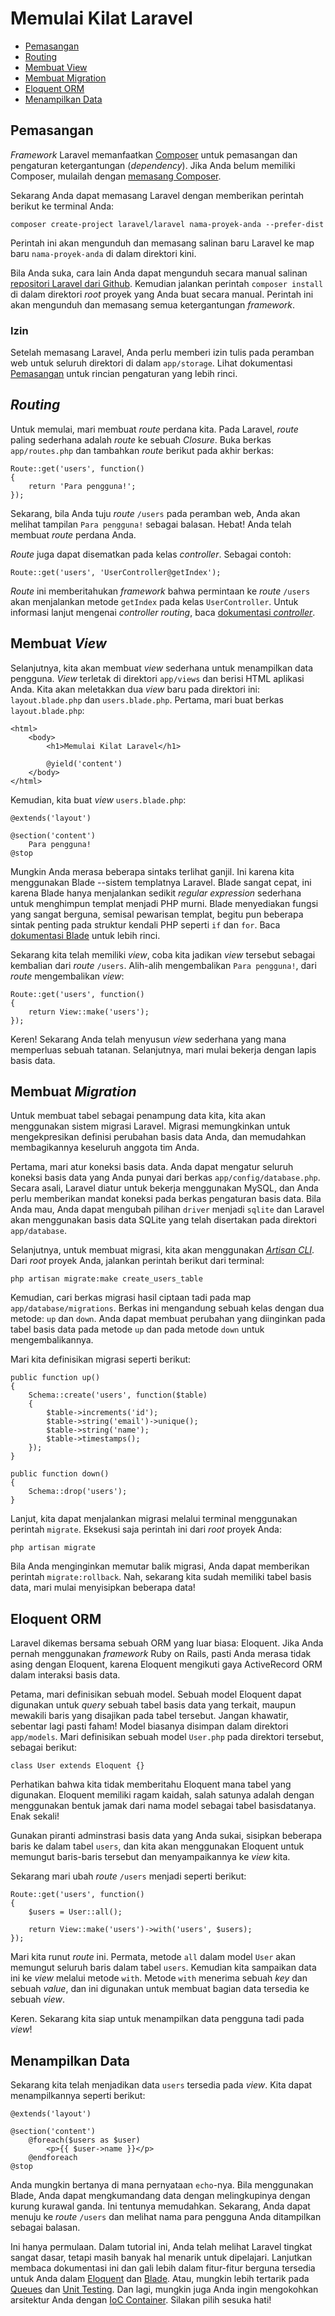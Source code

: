 <!-- # Laravel Quickstart -->
# Memulai Kilat Laravel

<!--
- [Installation](#installation)
- [Routing](#routing)
- [Creating A View](#creating-a-view)
- [Creating A Migration](#creating-a-migration)
- [Eloquent ORM](#eloquent-orm)
- [Displaying Data](#displaying-data)
-->

- [Pemasangan](#installation)
- [Routing](#routing)
- [Membuat View](#creating-a-view)
- [Membuat Migration](#creating-a-migration)
- [Eloquent ORM](#eloquent-orm)
- [Menampilkan Data](#displaying-data)

<a name="installation"></a>
<!-- ## Installation -->
## Pemasangan

<!-- The Laravel framework utilizes [Composer](http://getcomposer.org) for installation and dependency management. If you haven't already, start by [installing Composer](http://getcomposer.org/doc/00-intro.md). -->
*Framework* Laravel memanfaatkan [Composer](http://getcomposer.org) untuk pemasangan dan pengaturan ketergantungan (*dependency*). Jika Anda belum memiliki Composer, mulailah dengan [memasang Composer](http://getcomposer.org/doc/00-intro.md).

<!-- Now you can install Laravel by issuing the following command from your terminal: -->
Sekarang Anda dapat memasang Laravel dengan memberikan perintah berikut ke terminal Anda:

	composer create-project laravel/laravel nama-proyek-anda --prefer-dist

<!-- This command will download and install a fresh copy of Laravel in a new `your-project-name` folder within your current directory. -->
Perintah ini akan mengunduh dan memasang salinan baru Laravel ke map baru `nama-proyek-anda` di dalam direktori kini.

<!-- If you prefer, you can alternatively download a copy of the [Laravel repository from Github](https://github.com/laravel/laravel/archive/master.zip) manually. Next run the `composer install` command in the root of your manually created project directory. This command will download and install the framework's dependencies. -->
Bila Anda suka, cara lain Anda dapat mengunduh secara manual salinan [repositori Laravel dari Github](https://github.com/laravel/laravel/archive/master.zip). Kemudian jalankan perintah `composer install` di dalam direktori *root* proyek yang Anda buat secara manual. Perintah ini akan mengunduh dan memasang semua ketergantungan *framework*.

<!-- ### Permissions -->
### Izin

<!-- After installing Laravel, you may need to grant the web server write permissions to the `app/storage` directories. See the [Installation](/docs/installation) documentation for more details on configuration. -->
Setelah memasang Laravel, Anda perlu memberi izin tulis pada peramban web untuk seluruh direktori di dalam `app/storage`. Lihat dokumentasi [Pemasangan](/docs/installation) untuk rincian pengaturan yang lebih rinci.

<a name="routing"></a>
<!-- ## Routing -->
## *Routing*

<!-- To get started, let's create our first route. In Laravel, the simplest route is a route to a Closure. Pop open the `app/routes.php` file and add the following route to the bottom of the file: -->
Untuk memulai, mari membuat *route* perdana kita. Pada Laravel, *route* paling sederhana adalah *route* ke sebuah *Closure*. Buka berkas `app/routes.php` dan tambahkan *route* berikut pada akhir berkas:

	Route::get('users', function()
	{
		return 'Para pengguna!';
	});

<!-- Now, if you hit the `/users` route in your web browser, you should see `Users!` displayed as the response. Great! You've just created your first route. -->
Sekarang, bila Anda tuju *route* `/users` pada peramban web, Anda akan melihat tampilan `Para pengguna!` sebagai balasan. Hebat! Anda telah membuat *route* perdana Anda.

<!-- Routes can also be attached to controller classes. For example: -->
*Route* juga dapat disematkan pada kelas *controller*. Sebagai contoh:

	Route::get('users', 'UserController@getIndex');

<!-- This route informs the framework that requests to the `/users` route should call the `getIndex` method on the `UserController` class. For more information on controller routing, check out the [controller documentation](/docs/controllers). -->
*Route* ini memberitahukan *framework* bahwa permintaan ke *route* `/users` akan menjalankan metode `getIndex` pada kelas `UserController`. Untuk informasi lanjut mengenai *controller routing*, baca [dokumentasi *controller*](/docs/controllers).

<a name="creating-a-view"></a>
<!-- ## Creating A View -->
## Membuat *View*

<!-- Next, we'll create a simple view to display our user data. Views live in the `app/views` directory and contain the HTML of your application. We're going to place two new views in this directory: `layout.blade.php` and `users.blade.php`. First, let's create our `layout.blade.php` file: -->
Selanjutnya, kita akan membuat *view* sederhana untuk menampilkan data pengguna. *View* terletak di direktori `app/views` dan berisi HTML aplikasi Anda. Kita akan meletakkan dua *view* baru pada direktori ini: `layout.blade.php` dan `users.blade.php`. Pertama, mari buat berkas `layout.blade.php`:

	<html>
		<body>
			<h1>Memulai Kilat Laravel</h1>

			@yield('content')
		</body>
	</html>

<!-- Next, we'll create our `users.blade.php` view: -->
Kemudian, kita buat *view* `users.blade.php`:

	@extends('layout')

	@section('content')
		Para pengguna!
	@stop

<!-- Some of this syntax probably looks quite strange to you. That's because we're using Laravel's templating system: Blade. Blade is very fast, because it is simply a handful of regular expressions that are run against your templates to compile them to pure PHP. Blade provides powerful functionality like template inheritance, as well as some syntax sugar on typical PHP control structures such as `if` and `for`. Check out the [Blade documentation](/docs/templates) for more details. -->
Mungkin Anda merasa beberapa sintaks terlihat ganjil. Ini karena kita menggunakan Blade --sistem templatnya Laravel. Blade sangat cepat, ini karena Blade hanya menjalankan sedikit *regular expression* sederhana untuk menghimpun templat menjadi PHP murni. Blade menyediakan fungsi yang sangat berguna, semisal pewarisan templat, begitu pun beberapa sintak penting pada struktur kendali PHP seperti `if` dan `for`. Baca [dokumentasi Blade](/docs/templates) untuk lebih rinci.

<!-- Now that we have our views, let's return it from our `/users` route. Instead of returning `Users!` from the route, return the view instead: -->
Sekarang kita telah memiliki *view*, coba kita jadikan *view* tersebut sebagai kembalian dari *route* `/users`. Alih-alih mengembalikan `Para pengguna!`, dari *route* mengembalikan *view*:

	Route::get('users', function()
	{
		return View::make('users');
	});

<!-- Wonderful! Now you have setup a simple view that extends a layout. Next, let's start working on our database layer. -->
Keren! Sekarang Anda telah menyusun *view* sederhana yang mana memperluas sebuah tatanan. Selanjutnya, mari mulai bekerja dengan lapis basis data.

<a name="creating-a-migration"></a>
<!-- ## Creating A Migration -->
## Membuat *Migration*

<!-- To create a table to hold our data, we'll use the Laravel migration system. Migrations let you expressively define modifications to your database, and easily share them with the rest of your team. -->
Untuk membuat tabel sebagai penampung data kita, kita akan menggunakan sistem migrasi Laravel. Migrasi memungkinkan untuk mengekpresikan definisi perubahan basis data Anda, dan memudahkan membagikannya keseluruh anggota tim Anda.

<!-- First, let's configure a database connection. You may configure all of your database connections from the `app/config/database.php` file. By default, Laravel is configured to use MySQL, and you will need to supply connection credentials within the database configuration file. If you wish, you may change the `driver` option to `sqlite` and it will use the SQLite database included in the `app/database` directory. -->
Pertama, mari atur koneksi basis data. Anda dapat mengatur seluruh koneksi basis data yang Anda punyai dari berkas `app/config/database.php`. Secara asali, Laravel diatur untuk bekerja menggunakan MySQL, dan Anda perlu memberikan mandat koneksi pada berkas pengaturan basis data. Bila Anda mau, Anda dapat mengubah pilihan `driver` menjadi `sqlite` dan Laravel akan menggunakan basis data SQLite yang telah disertakan pada direktori `app/database`.

<!-- Next, to create the migration, we'll use the [Artisan CLI](/docs/artisan). From the root of your project, run the following from your terminal: -->
Selanjutnya, untuk membuat migrasi, kita akan menggunakan [*Artisan CLI*](/docs/artisan). Dari *root* proyek Anda, jalankan perintah berikut dari terminal:

	php artisan migrate:make create_users_table

<!-- Next, find the generated migration file in the `app/database/migrations` folder. This file contains a class with two methods: `up` and `down`. In the `up` method, you should make the desired changes to your database tables, and in the `down` method you simply reverse them. -->
Kemudian, cari berkas migrasi hasil ciptaan tadi pada map `app/database/migrations`. Berkas ini mengandung sebuah kelas dengan dua metode: `up` dan `down`. Anda dapat membuat perubahan yang diinginkan pada tabel basis data pada metode `up` dan pada metode `down` untuk mengembalikannya.

<!-- Let's define a migration that looks like this: -->
Mari kita definisikan migrasi seperti berikut:

	public function up()
	{
		Schema::create('users', function($table)
		{
			$table->increments('id');
			$table->string('email')->unique();
			$table->string('name');
			$table->timestamps();
		});
	}

	public function down()
	{
		Schema::drop('users');
	}

<!-- Next, we can run our migrations from our terminal using the `migrate` command. Simply execute this command from the root of your project: -->
Lanjut, kita dapat menjalankan migrasi melalui terminal menggunakan perintah `migrate`. Eksekusi saja perintah ini dari *root* proyek Anda:

	php artisan migrate

<!-- If you wish to rollback a migration, you may issue the `migrate:rollback` command. Now that we have a database table, let's start pulling some data! -->
Bila Anda menginginkan memutar balik migrasi, Anda dapat memberikan perintah `migrate:rollback`. Nah, sekarang kita sudah memiliki tabel basis data, mari mulai menyisipkan beberapa data!

<a name="eloquent-orm"></a>
<!-- ## Eloquent ORM -->
## Eloquent ORM

<!-- Laravel ships with a superb ORM: Eloquent. If you have used the Ruby on Rails framework, you will find Eloquent familiar, as it follows the ActiveRecord ORM style of database interaction. -->
Laravel dikemas bersama sebuah ORM yang luar biasa: Eloquent. Jika Anda pernah menggunakan *framework* Ruby on Rails, pasti Anda merasa tidak asing dengan Eloquent, karena Eloquent mengikuti gaya ActiveRecord ORM dalam interaksi basis data.

<!-- First, let's define a model. An Eloquent model can be used to query an associated database table, as well as represent a given row within that table. Don't worry, it will all make sense soon! Models are typically stored in the `app/models` directory. Let's define a `User.php` model in that directory like so: -->
Petama, mari definisikan sebuah model. Sebuah model Eloquent dapat digunakan untuk *query* sebuah tabel basis data yang terkait, maupun mewakili baris yang disajikan pada tabel tersebut. Jangan khawatir, sebentar lagi pasti faham! Model biasanya disimpan dalam direktori `app/models`. Mari definisikan sebuah model `User.php` pada direktori tersebut, sebagai berikut:

	class User extends Eloquent {}

<!-- Note that we do not have to tell Eloquent which table to use. Eloquent has a variety of conventions, one of which is to use the plural form of the model name as the model's database table. Convenient! -->
Perhatikan bahwa kita tidak memberitahu Eloquent mana tabel yang digunakan. Eloquent memiliki ragam kaidah, salah satunya adalah dengan menggunakan bentuk jamak dari nama model sebagai tabel basisdatanya. Enak sekali!

<!-- Using your preferred database administration tool, insert a few rows into your `users` table, and we'll use Eloquent to retrieve them and pass them to our view. -->
Gunakan piranti adminstrasi basis data yang Anda sukai, sisipkan beberapa baris ke dalam tabel `users`, dan kita akan menggunakan Eloquent untuk memungut baris-baris tersebut dan menyampaikannya ke *view* kita.

<!-- Now let's modify our `/users` route to look like this: -->
Sekarang mari ubah *route* `/users` menjadi seperti berikut:

	Route::get('users', function()
	{
		$users = User::all();

		return View::make('users')->with('users', $users);
	});

<!-- Let's walk through this route. First, the `all` method on the `User` model will retrieve all of the rows in the `users` table. Next, we're passing these records to the view via the `with` method. The `with` method accepts a key and a value, and is used to make a piece of data available to a view. -->
Mari kita runut *route* ini. Permata, metode `all` dalam model `User` akan memungut seluruh baris dalam tabel `users`. Kemudian kita sampaikan data ini ke *view* melalui metode `with`. Metode `with` menerima sebuah *key* dan sebuah *value*, dan ini digunakan untuk membuat bagian data tersedia ke sebuah *view*.

<!-- Awesome. Now we're ready to display the users in our view! -->
Keren. Sekarang kita siap untuk menampilkan data pengguna tadi pada *view*!

<a name="displaying-data"></a>
<!-- ## Displaying Data -->
## Menampilkan Data

<!-- Now that we have made the `users` available to our view. We can display them like so: -->
Sekarang kita telah menjadikan data `users` tersedia pada *view*. Kita dapat menampilkannya seperti berikut:

	@extends('layout')

	@section('content')
		@foreach($users as $user)
			<p>{{ $user->name }}</p>
		@endforeach
	@stop

<!-- You may be wondering where to find our `echo` statements. When using Blade, you may echo data by surrounding it with double curly braces. It's a cinch. Now, you should be able to hit the `/users` route and see the names of your users displayed in the response. -->
Anda mungkin bertanya di mana pernyataan `echo`-nya. Bila menggunakan Blade, Anda dapat mengkumandang data dengan melingkupinya dengan kurung kurawal ganda. Ini tentunya memudahkan. Sekarang, Anda dapat menuju ke *route* `/users` dan melihat nama para pengguna Anda ditampilkan sebagai balasan.

<!-- This is just the beginning. In this tutorial, you've seen the very basics of Laravel, but there are so many more exciting things to learn. Keep reading through the documentation and dig deeper into the powerful features available to you in [Eloquent](/docs/eloquent) and [Blade](/docs/templates). Or, maybe you're more interested in [Queues](/docs/queues) and [Unit Testing](/docs/testing). Then again, maybe you want to flex your architecture muscles with the [IoC Container](/docs/ioc). The choice is yours! -->
Ini hanya permulaan. Dalam tutorial ini, Anda telah melihat Laravel tingkat sangat dasar, tetapi masih banyak hal menarik untuk dipelajari. Lanjutkan membaca dokumentasi ini dan gali lebih dalam fitur-fitur berguna tersedia untuk Anda dalam [Eloquent](/docs/eloquent) dan [Blade](/docs/templates). Atau, mungkin lebih tertarik pada [Queues](/docs/queues) dan [Unit Testing](/docs/testing). Dan lagi, mungkin juga Anda ingin mengokohkan arsitektur Anda dengan [IoC Container](/docs/ioc). Silakan pilih sesuka hati!
